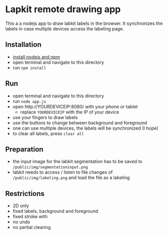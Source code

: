 # Lapkit remote drawing app

This a a nodejs app to draw labkit labels in the browser. It synchronizes the labels in case multiple devices access the labeling page.


## Installation
- [install nodejs and npm](https://docs.npmjs.com/downloading-and-installing-node-js-and-npm)
- open terminal and navigate to this directory
- run `npm install`

## Run
- open terminal and navigate to this directory
- run `node app.js`
- open http://YOURDEVICEIP:8080/ with your phone or tablet
	- replace `YOURDEVICEIP` with the IP of your device
- use your fingers to draw labels
- use the buttons to change between background and foreground
- one can use multiple devices, the labels will be synchronized (I hope)
- to clear all labels, press `clear all`

## Preparation
- the input image for the labkit segmentation has to be saved to `/public/img/segmentationinput.png`
- labkit needs to access / listen to file changes of `/public/img/labeling.png` and load the file as a labeling

## Restrictions
- 2D only
- fixed labels, background and foreground
- fixed stroke with
- no undo
- no partial clearing